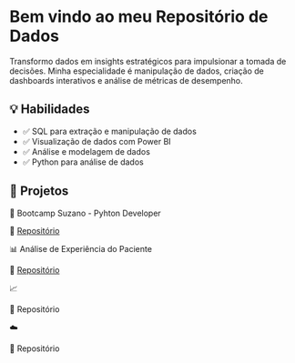 # Bem vindo ao meu Repositório de Dados
Transformo dados em insights estratégicos para impulsionar a tomada de decisões. Minha especialidade é manipulação de dados, criação de dashboards interativos e análise de métricas de desempenho.

## 💡 Habilidades

- ✅ SQL para extração e manipulação de dados
- ✅ Visualização de dados com Power BI
- ✅ Análise e modelagem de dados
- ✅ Python para análise de dados

## 📌 Projetos

🐍 Bootcamp Suzano - Pyhton Developer

🔗 [Repositório](https://github.com/guimanaira/Repositorio_Dados/tree/main/Bootcamp_Suzano-Python-Developer)  

📊 Análise de Experiência do Paciente

🔗 [Repositório](https://github.com/guimanaira/Repositorio_Dados/blob/main/Analise_Dados_Saude/01_An%C3%A1lise%20Experi%C3%AAncia%20do%20Paciente/experiencia_do_paciente.md) 

📈 

🔗 Repositório

☁️ 

🔗 Repositório


